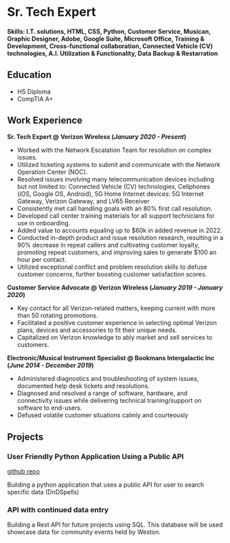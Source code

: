 # Sr. Tech Expert

#### Skills: I.T. solutions, HTML, CSS, Python, Customer Service, Musican, Graphic Designer, Adobe, Google Suite, Microsoft Office, Training & Development, Cross-functional collaboration, Connected Vehicle (CV) technologies, A.I. Utilization & Functionality, Data Backup & Restarration

## Education
- HS Diploma
- CompTIA A+

## Work Experience
**Sr. Tech Expert @ Verizon Wireless (_January 2020 - Present_)**
- Worked with the Network Escalation Team for resolution on complex issues.
- Utilized ticketing systems to submit and communicate with the Network Operation Center
(NOC).
- Resolved issues involving many telecommunication devices including but not limited to: Connected Vehicle (CV) technologies, Cellphones (iOS, Google OS, Android), 5G Home Internet devices: 5G Internet Gateway, Verizon Gateway, and LV65 Receiver
- Consistently met call handling goals with an 80% first call resolution.
- Developed call center training materials for all support technicians for use in onboarding.
- Added value to accounts equaling up to $60k in added revenue in 2022.
- Conducted in-depth product and issue resolution research, resulting in a 90% decrease in repeat
callers and cultivating customer loyalty, promoting repeat customers, and improving sales to
generate $100 an hour per contact.
- Utilized exceptional conflict and problem resolution skills to defuse customer concerns, further
boosting customer satisfaction scores.

**Customer Service Advocate @ Verizon Wireless (_January 2019 - January 2020_)**
- Key contact for all Verizon-related matters, keeping current with more than 50 rotating promotions.
- Facilitated a positive customer experience in selecting optimal Verizon plans, devices and
accessories to fit their unique needs.
- Capitalized on Verizon knowledge to ably market and sell services to customers.

**Electronic/Musical Instrument Specialist @ Bookmans Intergalactic Inc (_June 2014 - December 2019_)**
- Administered diagnostics and troubleshooting of system issues, documented help desk tickets and
resolutions.
- Diagnosed and resolved a range of software, hardware, and connectivity issues while delivering
technical training/support on software to end-users.
- Defused volatile customer situations calmly and courteously

## Projects
### User Friendly Python Application Using a Public API
[github repo](https://github.com/avakad0/DnDSpells)

Building a python application that uses a public API for user to search specific data (DnDSpells)

### API with continued data entry
Building a Rest API for future projects using SQL. This database will be used showcase data for community events held by Weston.
